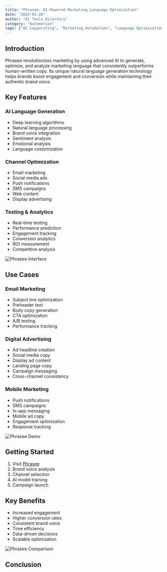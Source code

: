 ```yaml
---
title: "Phrasee: AI-Powered Marketing Language Optimization"
date: "2024-03-20"
author: "AI Tools Directory"
category: "Automation"
tags: ["AI Copywriting", "Marketing Automation", "Language Optimization"]
---
```


## Introduction

Phrasee revolutionizes marketing by using advanced AI to generate, optimize, and analyze marketing language that consistently outperforms human-written copy. Its unique natural language generation technology helps brands boost engagement and conversion while maintaining their authentic brand voice.

## Key Features

### AI Language Generation
- Deep learning algorithms
- Natural language processing
- Brand voice integration
- Sentiment analysis
- Emotional analysis
- Language customization

### Channel Optimization
- Email marketing
- Social media ads
- Push notifications
- SMS campaigns
- Web content
- Display advertising

### Testing & Analytics
- Real-time testing
- Performance prediction
- Engagement tracking
- Conversion analytics
- ROI measurement
- Competitive analysis

![Phrasee Interface](/imgs/phrasee/interface.jpg)

## Use Cases

### Email Marketing
- Subject line optimization
- Preheader text
- Body copy generation
- CTA optimization
- A/B testing
- Performance tracking

### Digital Advertising
- Ad headline creation
- Social media copy
- Display ad content
- Landing page copy
- Campaign messaging
- Cross-channel consistency

### Mobile Marketing
- Push notifications
- SMS campaigns
- In-app messaging
- Mobile ad copy
- Engagement optimization
- Response tracking

![Phrasee Demo](/imgs/phrasee/demo.jpg)

## Getting Started

1. Visit [Phrasee](https://phrasee.co)
2. Brand voice analysis
3. Channel selection
4. AI model training
5. Campaign launch

## Key Benefits

- Increased engagement
- Higher conversion rates
- Consistent brand voice
- Time efficiency
- Data-driven decisions
- Scalable optimization

![Phrasee Comparison](/imgs/phrasee/comparison.jpg)

## Conclusion 